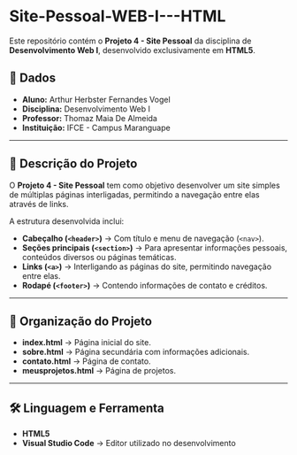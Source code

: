 # Site-Pessoal-WEB-I---HTML

Este repositório contém o **Projeto 4 - Site Pessoal** da disciplina de **Desenvolvimento Web I**, desenvolvido exclusivamente em **HTML5**.

## 📌 Dados
- **Aluno:** Arthur Herbster Fernandes Vogel  
- **Disciplina:** Desenvolvimento Web I  
- **Professor:** Thomaz Maia De Almeida  
- **Instituição:** IFCE - Campus Maranguape  

---

## 📘 Descrição do Projeto

O **Projeto 4 - Site Pessoal** tem como objetivo desenvolver um site simples de múltiplas páginas interligadas, permitindo a navegação entre elas através de links.  

A estrutura desenvolvida inclui:  
* **Cabeçalho (`<header>`)** → Com título e menu de navegação (`<nav>`).  
* **Seções principais (`<section>`)** → Para apresentar informações pessoais, conteúdos diversos ou páginas temáticas.  
* **Links (`<a>`)** → Interligando as páginas do site, permitindo navegação entre elas.  
* **Rodapé (`<footer>`)** → Contendo informações de contato e créditos.  

---

## 📂 Organização do Projeto

* **index.html** → Página inicial do site.  
* **sobre.html** → Página secundária com informações adicionais.  
* **contato.html** → Página de contato.
* **meusprojetos.html** → Página de projetos. 

---

## 🛠️ Linguagem e Ferramenta

* **HTML5**  
* **Visual Studio Code** → Editor utilizado no desenvolvimento  
